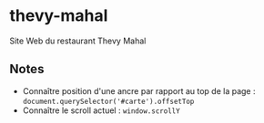 # thevy-mahal
Site Web du restaurant Thevy Mahal

## Notes

- Connaître position d'une ancre par rapport au top de la page : `document.querySelector('#carte').offsetTop`
- Connaître le scroll actuel : `window.scrollY`
